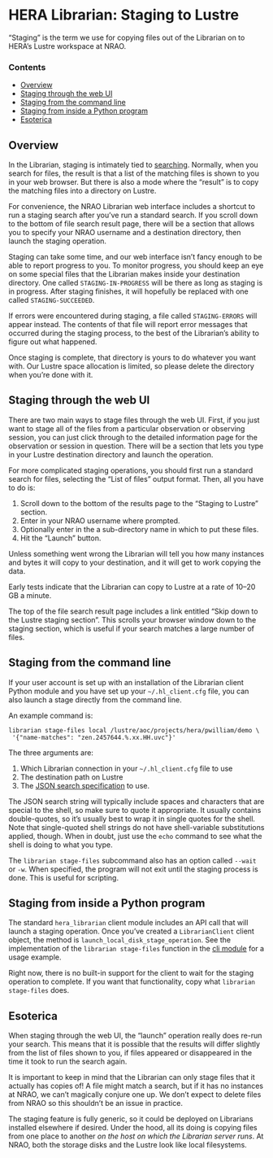 # HERA Librarian: Staging to Lustre

“Staging” is the term we use for copying files out of the Librarian on to
HERA’s Lustre workspace at NRAO.

### Contents

- [Overview](#overview)
- [Staging through the web UI](#staging-through-the-web-ui)
- [Staging from the command line](#staging-from-the-command-line)
- [Staging from inside a Python program](#staging-from-inside-a-python-program)
- [Esoterica](#esoterica)


## Overview

In the Librarian, staging is intimately tied to [searching](Searching.md).
Normally, when you search for files, the result is that a list of the matching
files is shown to you in your web browser. But there is also a mode where the
“result” is to copy the matching files into a directory on Lustre.

For convenience, the NRAO Librarian web interface includes a shortcut to run a
staging search after you’ve run a standard search. If you scroll down to the
bottom of file search result page, there will be a section that allows you to
specify your NRAO username and a destination directory, then launch the
staging operation.

Staging can take some time, and our web interface isn’t fancy enough to be
able to report progress to you. To monitor progress, you should keep an eye on
some special files that the Librarian makes inside your destination directory.
One called `STAGING-IN-PROGRESS` will be there as long as staging is in
progress. After staging finishes, it will hopefully be replaced with one
called `STAGING-SUCCEEDED`.

If errors were encountered during staging, a file called `STAGING-ERRORS` will
appear instead. The contents of that file will report error messages that
occurred during the staging process, to the best of the Librarian’s ability to
figure out what happened.

Once staging is complete, that directory is yours to do whatever you want
with. Our Lustre space allocation is limited, so please delete the directory
when you’re done with it.


## Staging through the web UI

There are two main ways to stage files through the web UI. First, if you just
want to stage all of the files from a particular observation or observing
session, you can just click through to the detailed information page for the
observation or session in question. There will be a section that lets you type
in your Lustre destination directory and launch the operation.

For more complicated staging operations, you should first run a standard
search for files, selecting the “List of files” output format. Then, all you
have to do is:

1. Scroll down to the bottom of the results page to the “Staging to Lustre”
   section.
2. Enter in your NRAO username where prompted.
2. Optionally enter in the a sub-directory name in which to put these files.
3. Hit the “Launch” button.

Unless something went wrong the Librarian will tell you how many instances and
bytes it will copy to your destination, and it will get to work copying the
data.

Early tests indicate that the Librarian can copy to Lustre at a rate of 10–20
GB a minute.

The top of the file search result page includes a link entitled “Skip down to
the Lustre staging section”. This scrolls your browser window down to the
staging section, which is useful if your search matches a large number of
files.


## Staging from the command line

If your user account is set up with an installation of the Librarian client
Python module and you have set up your `~/.hl_client.cfg` file, you can also
launch a stage directly from the command line.

An example command is:

```
librarian stage-files local /lustre/aoc/projects/hera/pwilliam/demo \
 '{"name-matches": "zen.2457644.%.xx.HH.uvc"}'
```

The three arguments are:

1. Which Librarian connection in your `~/.hl_client.cfg` file to use
2. The destination path on Lustre
3. The [JSON search specification](Searching.md) to use.

The JSON search string will typically include spaces and characters that are
special to the shell, so make sure to quote it appropriate. It usually
contains double-quotes, so it’s usually best to wrap it in single quotes for
the shell. Note that single-quoted shell strings do not have shell-variable
substitutions applied, though. When in doubt, just use the `echo` command to
see what the shell is doing to what you type.

The `librarian stage-files` subcommand also has an option called `--wait` or
`-w`. When specified, the program will not exit until the staging process is
done. This is useful for scripting.


## Staging from inside a Python program

The standard `hera_librarian` client module includes an API call that will
launch a staging operation. Once you’ve created a `LibrarianClient` client
object, the method is `launch_local_disk_stage_operation`. See the
implementation of the `librarian stage-files` function in the
[cli module](../hera_librarian/cli.py) for a usage example.

Right now, there is no built-in support for the client to wait for the staging
operation to complete. If you want that functionality, copy what
`librarian stage-files` does.


## Esoterica

When staging through the web UI, the “launch” operation really does re-run
your search. This means that it is possible that the results will differ
slightly from the list of files shown to you, if files appeared or disappeared
in the time it took to run the search again.

It is important to keep in mind that the Librarian can only stage files that
it actually has copies of! A file might match a search, but if it has no
instances at NRAO, we can’t magically conjure one up. We don’t expect to delete
files from NRAO so this shouldn’t be an issue in practice.

The staging feature is fully generic, so it could be deployed on Librarians
installed elsewhere if desired. Under the hood, all its doing is copying files
from one place to another *on the host on which the Librarian server runs*. At
NRAO, both the storage disks and the Lustre look like local filesystems.
